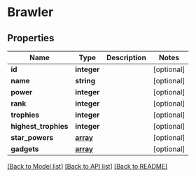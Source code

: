 # Brawler

## Properties
Name | Type | Description | Notes
------------ | ------------- | ------------- | -------------
**id** | **integer** |  | [optional] 
**name** | **string** |  | [optional] 
**power** | **integer** |  | [optional] 
**rank** | **integer** |  | [optional] 
**trophies** | **integer** |  | [optional] 
**highest_trophies** | **integer** |  | [optional] 
**star_powers** | [**array**](.md) |  | [optional] 
**gadgets** | [**array**](.md) |  | [optional] 

[[Back to Model list]](../README.md#documentation-for-models) [[Back to API list]](../README.md#documentation-for-api-endpoints) [[Back to README]](../README.md)

